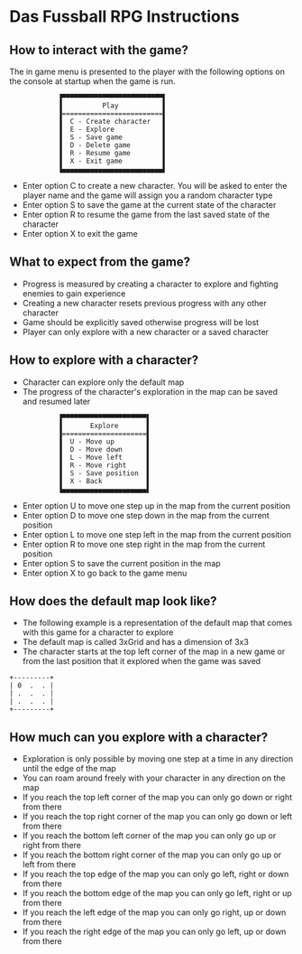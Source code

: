 # Das Fussball RPG Instructions

## How to interact with the game?

The in game menu is presented to the player with the following options on the console at startup when the game is run.

```
            ▐▀▀▀▀▀▀▀▀▀▀▀▀▀▀▀▀▀▀▀▀▀▀▀▀▀▌
            ▐          Play           ▌
            ▐=========================▌
            ▐  C - Create character   ▌
            ▐  E - Explore            ▌
            ▐  S - Save game          ▌
            ▐  D - Delete game        ▌
            ▐  R - Resume game        ▌
            ▐  X - Exit game          ▌
            ▐▄▄▄▄▄▄▄▄▄▄▄▄▄▄▄▄▄▄▄▄▄▄▄▄▄▌
```

* Enter option C to create a new character. You will be asked to enter the player name and the game will assign you a random character type
* Enter option S to save the game at the current state of the character
* Enter option R to resume the game from the last saved state of the character
* Enter option X to exit the game

## What to expect from the game?

* Progress is measured by creating a character to explore and fighting enemies to gain experience
* Creating a new character resets previous progress with any other character
* Game should be explicitly saved otherwise progress will be lost
* Player can only explore with a new character or a saved character

## How to explore with a character?

* Character can explore only the default map
* The progress of the character's exploration in the map can be saved and resumed later

```
            ▐▀▀▀▀▀▀▀▀▀▀▀▀▀▀▀▀▀▀▀▀▀▌
            ▐       Explore       ▌
            ▐=====================▌
            ▐  U - Move up        ▌
            ▐  D - Move down      ▌
            ▐  L - Move left      ▌
            ▐  R - Move right     ▌
            ▐  S - Save position  ▌
            ▐  X - Back           ▌
            ▐▄▄▄▄▄▄▄▄▄▄▄▄▄▄▄▄▄▄▄▄▄▌
```

* Enter option U to move one step up in the map from the current position
* Enter option D to move one step down in the map from the current position
* Enter option L to move one step left in the map from the current position
* Enter option R to move one step right in the map from the current position
* Enter option S to save the current position in the map
* Enter option X to go back to the game menu

## How does the default map look like?

* The following example is a representation of the default map that comes with this game for a character to explore
* The default map is called 3xGrid and has a dimension of 3x3
* The character starts at the top left corner of the map in a new game or from the last position that it explored when the game was saved

```
+---------+
| 0  .  . |
| .  .  . |
| .  .  . |
+---------+
```

## How much can you explore with a character?

* Exploration is only possible by moving one step at a time in any direction until the edge of the map
* You can roam around freely with your character in any direction on the map
* If you reach the top left corner of the map you can only go down or right from there
* If you reach the top right corner of the map you can only go down or left from there
* If you reach the bottom left corner of the map you can only go up or right from there
* If you reach the bottom right corner of the map you can only go up or left from there
* If you reach the top edge of the map you can only go left, right or down from there
* If you reach the bottom edge of the map you can only go left, right or up from there
* If you reach the left edge of the map you can only go right, up or down from there
* If you reach the right edge of the map you can only go left, up or down from there
